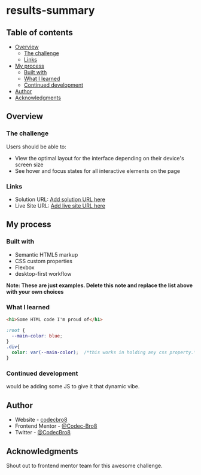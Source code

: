 # results-summary

## Table of contents

- [Overview](#overview)
  - [The challenge](#the-challenge)
  - [Links](#links)
- [My process](#my-process)
  - [Built with](#built-with)
  - [What I learned](#what-i-learned)
  - [Continued development](#continued-development)
- [Author](#author)
- [Acknowledgments](#acknowledgments)

## Overview

### The challenge

Users should be able to:

- View the optimal layout for the interface depending on their device's screen size
- See hover and focus states for all interactive elements on the page


### Links

- Solution URL: [Add solution URL here](https://your-solution-url.com)
- Live Site URL: [Add live site URL here](https://your-live-site-url.com)

## My process

### Built with

- Semantic HTML5 markup
- CSS custom properties
- Flexbox
- desktop-first workflow

**Note: These are just examples. Delete this note and replace the list above with your own choices**

### What I learned

```html
<h1>Some HTML code I'm proud of</h1>
```
```css
:root {
  --main-color: blue;
}
.div{
  color: var(--main-color);  /*this works in holding any css property.*/
}

```


### Continued development

would be adding some JS to give it that dynamic vibe.

## Author

- Website - [codecbro8](https://github.com/Codec-Bro8/results-summary.git)
- Frontend Mentor - [@Codec-Bro8](https://www.frontendmentor.io/profile/Codec-Bro8)
- Twitter - [@CodecBro8](https://twitter.com/CodecBro8)

## Acknowledgments

Shout out to frontend mentor team for this awesome challenge.
